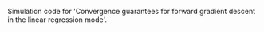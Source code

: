Simulation code for 'Convergence guarantees for forward gradient descent in the
linear regression mode'.
